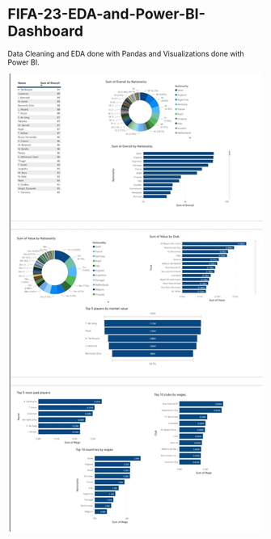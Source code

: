 # FIFA-23-EDA-and-Power-BI-Dashboard

Data Cleaning and EDA done with Pandas and Visualizations done with Power BI.

![Image](https://raw.githubusercontent.com/Abuzariii/FIFA-23-EDA-and-Power-BI-Dashboard/main/Screenshot_2023-01-02-15-20-07-132-edit_com.android.chrome.jpg)
